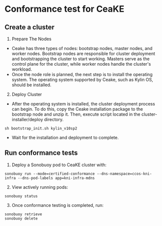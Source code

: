 # Conformance test for CeaKE

## Create a cluster

1. Prepare The Nodes
- Ceake has three types of nodes: bootstrap nodes, master nodes, and worker nodes. Bootstrap nodes are responsible for cluster deployment and bootstrapping the cluster to start working. Masters serve as the control plane for the cluster, while worker nodes handle the cluster's workload. 
- Once the node role is planned, the next step is to install the operating system. The operating system supported by Ceake, such as Kylin OS, should be installed.

2. Deploy Cluster
- After the operating system is installed, the cluster deployment process can begin. To do this, copy the Ceake installation package to the bootstrap node and unzip it. Then, execute script located in the cluster-installer/deploy directory.
```
sh bootstrap_init.sh kylin_v10sp2
```
- Wait for the installation and deployment to complete.

## Run conformance tests

1. Deploy a Sonobuoy pod to CeaKE cluster with:

```
sonobuoy run --mode=certified-conformance --dns-namespace=ccos-kni-infra --dns-pod-labels app=kni-infra-mdns 
```

2. View actively running pods:

```
sonobuoy status
```

3. Once conformance testing is completed, run:

```
sonobuoy retrieve
sonobuoy delete
```